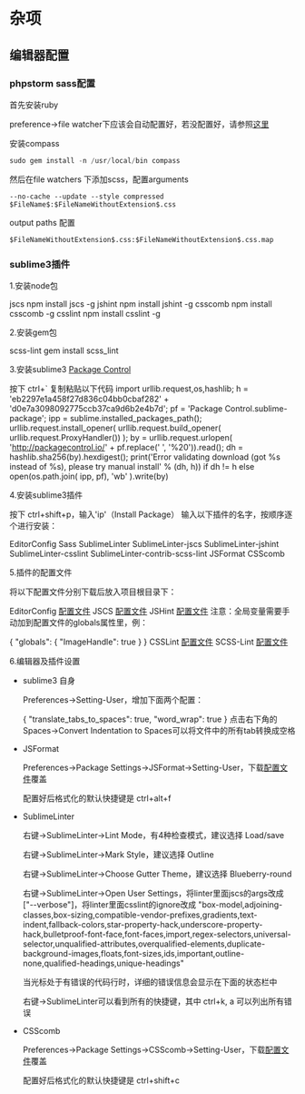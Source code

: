 # 杂项

## 编辑器配置

### phpstorm sass配置
 
首先安装ruby

preference->file watcher下应该会自动配置好，若没配置好，请参照[这里](https://stackoverflow.com/questions/15760140/phpstorm-scss-file-watcher-settings)

安装compass

```javascript
sudo gem install -n /usr/local/bin compass
```

然后在file watchers 下添加scss，配置arguments

```
--no-cache --update --style compressed $FileName$:$FileNameWithoutExtension$.css
```

output paths 配置
```
$FileNameWithoutExtension$.css:$FileNameWithoutExtension$.css.map
```


### sublime3插件

1.安装node包

jscs npm install jscs -g
jshint npm install jshint -g
csscomb npm install csscomb -g
csslint npm install csslint -g

2.安装gem包

scss-lint gem install scss_lint

3.安装sublime3 [Package Control](https://packagecontrol.io/installation#st3)

按下 ctrl+`
复制粘贴以下代码 import urllib.request,os,hashlib; h = 'eb2297e1a458f27d836c04bb0cbaf282' + 'd0e7a3098092775ccb37ca9d6b2e4b7d'; pf = 'Package Control.sublime-package'; ipp = sublime.installed_packages_path(); urllib.request.install_opener( urllib.request.build_opener( urllib.request.ProxyHandler()) ); by = urllib.request.urlopen( 'http://packagecontrol.io/' + pf.replace(' ', '%20')).read(); dh = hashlib.sha256(by).hexdigest(); print('Error validating download (got %s instead of %s), please try manual install' % (dh, h)) if dh != h else open(os.path.join( ipp, pf), 'wb' ).write(by)

4.安装sublime3插件
    
按下 ctrl+shift+p，输入'ip'（Install Package）
输入以下插件的名字，按顺序逐个进行安装：

EditorConfig
Sass
SublimeLinter
SublimeLinter-jscs
SublimeLinter-jshint
SublimeLinter-csslint
SublimeLinter-contrib-scss-lint
JSFormat
CSScomb

5.插件的配置文件

将以下配置文件分别下载后放入项目根目录下：

EditorConfig [配置文件](http://alloyteam.github.io/CodeGuide/.editorconfig)
JSCS [配置文件](http://alloyteam.github.io/CodeGuide/.jscsrc)
JSHint [配置文件](http://alloyteam.github.io/CodeGuide/.jshintrc)
注意：全局变量需要手动加到配置文件的globals属性里，例：

{
    "globals": {
        "ImageHandle": true
    }
}
CSSLint [配置文件](http://alloyteam.github.io/CodeGuide/.csslintrc)
SCSS-Lint [配置文件](http://alloyteam.github.io/CodeGuide/.scss-lint.yml)

6.编辑器及插件设置

* sublime3 自身

    Preferences->Setting-User，增加下面两个配置：
    
    {
        "translate_tabs_to_spaces": true,
        "word_wrap": true
    }
    点击右下角的Spaces->Convert Indentation to Spaces可以将文件中的所有tab转换成空格

* JSFormat

    Preferences->Package Settings->JSFormat->Setting-User，下载[配置文件](http://alloyteam.github.io/CodeGuide/jsformat_setting_user.json)覆盖
    
    配置好后格式化的默认快捷键是 ctrl+alt+f

* SublimeLinter

    右键->SublimeLinter->Lint Mode，有4种检查模式，建议选择 Load/save
    
    右键->SublimeLinter->Mark Style，建议选择 Outline
    
    右键->SublimeLinter->Choose Gutter Theme，建议选择 Blueberry-round
    
    右键->SublimeLinter->Open User Settings，将linter里面jscs的args改成 ["--verbose"]，将linter里面csslint的ignore改成 "box-model,adjoining-classes,box-sizing,compatible-vendor-prefixes,gradients,text-indent,fallback-colors,star-property-hack,underscore-property-hack,bulletproof-font-face,font-faces,import,regex-selectors,universal-selector,unqualified-attributes,overqualified-elements,duplicate-background-images,floats,font-sizes,ids,important,outline-none,qualified-headings,unique-headings"
    
    当光标处于有错误的代码行时，详细的错误信息会显示在下面的状态栏中
    
    右键->SublimeLinter可以看到所有的快捷键，其中 ctrl+k, a 可以列出所有错误

* CSScomb

    Preferences->Package Settings->CSScomb->Setting-User，下载[配置文件](http://alloyteam.github.io/CodeGuide/csscomb_setting_user.json)覆盖
    
    配置好后格式化的默认快捷键是 ctrl+shift+c
    
